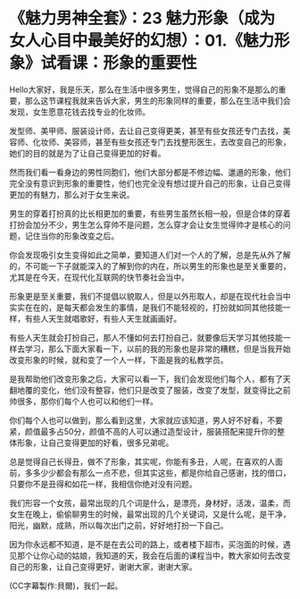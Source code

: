 # 《魅力男神全套》：23 魅力形象（成为女人心目中最美好的幻想）：01.《魅力形象》试看课：形象的重要性

Hello大家好，我是乐天，那么在生活中很多男生，觉得自己的形象不是那么的重要，那么这节课程我就来告诉大家，男生的形象同样的重要，那么在生活中我们会发现，女生愿意花钱去找专业的化妆师。

发型师、美甲师、服装设计师，去让自己变得更美，甚至有些女孩还专门去找，美容师、化妆师、美容师，甚至有些女孩还专门去找整形医生，去改变自己的形象，她们的目的就是为了让自己变得更加的好看。

然而我们看一看身边的男性同胞们，他们大部分都是不修边幅、邋遢的形象，他们完全没有意识到形象的重要性，他们也完全没有想过提升自己的形象，让自己变得更加的有魅力，那么对于女生来说。

男生的穿着打扮真的比长相更加的重要，有些男生虽然长相一般，但是合体的穿着打扮会加分不少，男生怎么穿帅不是问题，怎么穿才会让女生觉得帅才是核心的问题，记住当你的形象改变之后。

你会发现吸引女生变得如此之简单，要知道人们对一个人的了解，总是先从外了解的，不可能一下子就能深入的了解到你的内在，所以男生的形象也是至关重要的，尤其是在今天，在现代化互联网的快节奏社会当中。

形象更是至关重要，我们不提倡以貌取人，但是以外形取人，却是在现代社会当中实实在在的，是每天都会发生的事情，是我们不能轻视的，打扮就如同其他技能一样，有些人天生就唱歌好，有些人天生就画画好。

有些人天生就会打扮自己，那人不懂如何去打扮自己，就要像后天学习其他技能一样去学习，那么下面大家看一下，以前的我的形象也是非常的糟糕，但是当我开始改变形象的时候，就和变了一个人一样，下面是我的私教学员。

是我帮助他们改变形象之后，大家可以看一下，我们会发现他们每个人，都有了天翻地覆的变化，他们没有整容，他们只是改变了服装，改变了发型，就变得比之前帅很多，那你们每个人也可以和他们一样。

你们每个人也可以做到，那么看到这里，大家就应该知道，男人好不好看，不要紧，颜值最多占50分，颜值不高的人可以通过造型设计，服装搭配来提升你的整体形象，让自己变得更加的好看，很多兄弟呢。

总是觉得自己长得丑，做不了形象，其实呢，你能有多丑，人呢，在喜欢的人面前，多多少少都会有那么一点不悲，但其实这些，都是你给自己感谢，找的借口，只要你不是丑得和如花一样，我相信你绝对没有问题。

我们形容一个女孩，最常出现的几个词是什么，是漂亮，身材好，活泼，温柔，而女生在晚上，偷偷聊男生的时候，最常出现的几个关键词，又是什么呢，是干净，阳光，幽默，成熟，所以每次出门之前，好好地打扮一下自己。

因为你永远都不知道，是不是在去公司的路上，或者楼下超市，买泡面的时候，遇见那个让你心动的姑娘，我知道的天，我会在后面的课程当中，教大家如何去改变自己的形象，让自己变得更好，谢谢大家，谢谢大家。

(CC字幕製作:貝爾)，我们一起。